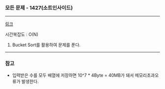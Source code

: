 ### 모든 문제 - 1427(소트인사이드)
___

[링크](https://www.acmicpc.net/problem/1427)

시간복잡도 : O(N)

1. Bucket Sort를 활용하여 문제를 푼다.
 
___
### 참고  

* 입력받은 수를 모두 배열에 저장하면 10\^7 * 4Byte = 40MB가 돼서 메모리초과오류가 발생한다.